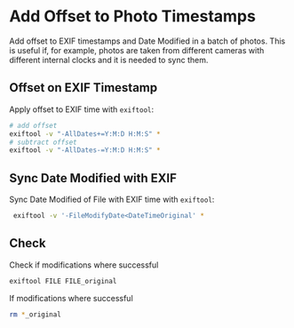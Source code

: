 # Add Offset to Photo Timestamps

Add offset to EXIF timestamps and Date Modified in a batch of photos.
This is useful if, for example, photos are taken from different cameras with
different internal clocks and it is needed to sync them.

## Offset on EXIF Timestamp
Apply offset to EXIF time with `exiftool`:
```bash
# add offset
exiftool -v "-AllDates+=Y:M:D H:M:S" *
# subtract offset
exiftool -v "-AllDates-=Y:M:D H:M:S" *
```

## Sync Date Modified with EXIF
Sync Date Modified of File with EXIF time with `exiftool`:
```bash
 exiftool -v '-FileModifyDate<DateTimeOriginal' *
```

## Check
Check if modifications where successful
```bash
exiftool FILE FILE_original
```
If modifications where successful
```bash
rm *_original
```
